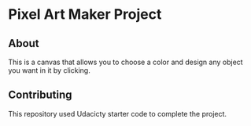 # Pixel Art Maker Project

## About

This is a canvas that allows you to choose a color and design any object you want in it by clicking.

## Contributing

This repository used Udacicty starter code to complete the project.
